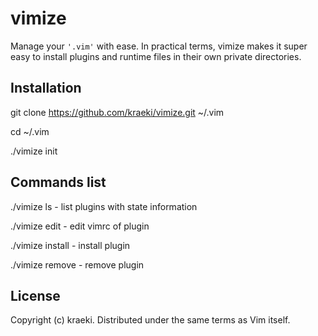 vimize
======

Manage your `'.vim'` with ease.  In practical terms, vimize
makes it super easy to install plugins and runtime files in their own
private directories.

Installation
------------

git clone https://github.com/kraeki/vimize.git ~/.vim

cd ~/.vim

./vimize init

Commands list
--------------------------------

./vimize ls                 - list plugins with state information

./vimize edit <plugin>      - edit vimrc of plugin

./vimize install <plugin>   - install plugin

./vimize remove <plugin>    - remove plugin

License
-------

Copyright (c) kraeki.  Distributed under the same terms as Vim itself.
